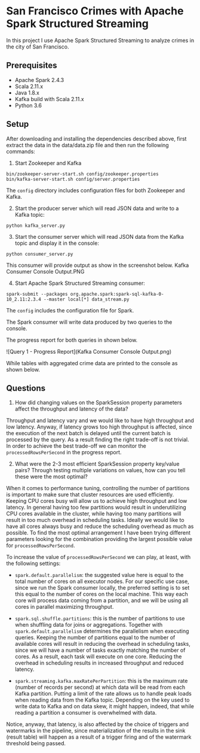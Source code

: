 # San Francisco Crimes with Apache Spark Structured Streaming

In this project I use Apache Spark Structured Streaming to analyze crimes in the city of San Francisco.

## Prerequisites
* Apache Spark 2.4.3
* Scala 2.11.x
* Java 1.8.x
* Kafka build with Scala 2.11.x
* Python 3.6

## Setup

After downloading and installing the dependencies described above, first extract the data in the data/data.zip file and then run the following commands:

1. Start Zookeeper and Kafka
```
bin/zookeeper-server-start.sh config/zookeeper.properties
bin/kafka-server-start.sh config/server.properties
```

The `config` directory includes configuration files for both Zookeeper and Kafka.

2. Start the producer server which will read JSON data and write to a Kafka topic:
```
python kafka_server.py
```

3. Start the consumer server which will read JSON data from the Kafka topic and display it in the console:
```
python consumer_server.py
```

This consumer will provide output as show in the screenshot below.
Kafka Consumer Console Output.PNG

4. Start Apache Spark Structured Streaming consumer:
```
spark-submit --packages org.apache.spark:spark-sql-kafka-0-10_2.11:2.3.4 --master local[*] data_stream.py
```

The `config` includes the configuration file for Spark.

The Spark consumer will write data produced by two queries to the console.

The progress report for both queries in shown below.

![Query 1 - Progress Report](Kafka Consumer Console Output.png)

While tables with aggregated crime data are printed to the console as shown below.



## Questions

1. How did changing values on the SparkSession property parameters affect the throughput and latency of the data?

  Throughput and latency vary and we would like to have high throughput and low latency. Anyway, if latency grows too high throughput is affected, since the execution of the next batch is delayed until the current batch is processed by the query. As a result finding the right trade-off is not trivial. In order to achieve the best trade-off we can monitor the `processedRowsPerSecond` in the progress report.

2. What were the 2-3 most efficient SparkSession property key/value pairs? Through testing multiple variations on values, how can you tell these were the most optimal?

  When it comes to performance tuning, controlling the number of partitions is important to make sure that cluster resources are used efficiently. Keeping CPU cores busy will allow us to achieve high throughput and low latency. In general having too few partitions would result in underutilizing CPU cores available in the cluster, while having too many partitions will result in too much overhead in scheduling tasks. Ideally we would like to have all cores always busy and reduce the scheduling overhead as much as possible. To find the most optimal arrangement I have been trying different parameters looking for the combination providing the largest possible value for `processedRowsPerSecond`.

  To increase the value of `processedRowsPerSecond` we can play, at least, with the following settings:
  * `spark.default.parallelism`: the suggested value here is equal to the total number of cores on all executor nodes. For our specific use case, since we run the Spark consumer locally, the preferred setting is to set this equal to the number of cores on the local machine. This way each core will process data coming from a partition, and we will be using all cores in parallel maximizing throughput.

  * `spark.sql.shuffle.partitions`: this is the number of partitions to use when shuffling data for joins or aggregations. Together with `spark.default.parallelism` determines the parallelism when executing queries. Keeping the number of partitions equal to the number of available cores will result in reducing the overhead in scheduling tasks, since we will have a number of tasks exactly matching the number of cores. As a result, each task will execute on one core. Reducing the overhead in scheduling results in increased throughput and reduced latency.

  * `spark.streaming.kafka.maxRatePerPartition`: this is the maximum rate (number of records per second) at which data will be read from each Kafka partition. Putting a limit of the rate allows us to handle peak loads when reading data from the Kafka topic. Depending on the key used to write data to Kafka and on data skew, it might happen, indeed, that while reading a partition a consumer is overwhelmed with data.

  Notice, anyway, that latency, is also affected by the choice of triggers and watermarks in the pipeline, since materialization of the results in the sink (result table) will happen as a result of a trigger firing and of the watermark threshold being passed.

